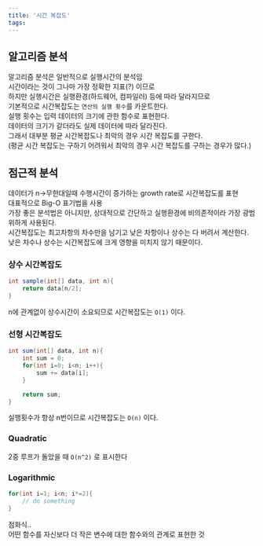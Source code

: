 ```yaml
---
title: '시간 복잡도'
tags:
---
```


## 알고리즘 분석

알고리즘 분석은 일반적으로 실행시간의 분석임  
시간이라는 것이 그나마 가장 정확한 지표(?) 이므로  
하지만 실행시간은 실행환경(하드웨어, 컴파일러) 등에 따라 달라지므로  
기본적으로 시간복잡도는 `연산의 실행 횟수`를 카운트한다.  
실행 횟수는 입력 데이터의 크기에 관한 함수로 표현한다.  
데이터의 크기가 같더라도 실제 데이터에 따라 달라진다.  
그래서 대부분 평균 시간복잡도나 최악의 경우 시간 복잡도를 구한다.  
(평균 시간 복잡도는 구하기 어려워서 최악의 경우 시간 복잡도를 구하는 경우가 많다.)  
## 점근적 분석
데이터가 n->무한대일때 수행시간이 증가하는 growth rate로 시간복잡도를 표현  
대표적으로 Big-O 표기법을 사용  
가장 좋은 분석법은 아니지만, 상대적으로 간단하고 실행환경에 비의존적이라 가장 광범위하게 사용된다.  
시간복잡도는 최고차항의 차수만을 남기고 낮은 차항이나 상수는 다 버려서 계산한다.  
낮은 차수나 상수는 시간복잡도에 크게 영향을 미치지 않기 때문이다.  

### 상수 시간복잡도
```java
int sample(int[] data, int n){
    return data[n/2];
}
```
n에 관계없이 상수시간이 소요되므로 시간복잡도는 `O(1)` 이다.  

### 선형 시간복잡도
```java
int sum(int[] data, int n){
    int sum = 0;
    for(int i=0; i<n; i++){
        sum += data[i];
    }

    return sum;
}
```
실행횟수가 항상 n번이므로 시간복잡도는 `O(n)` 이다.  

### Quadratic
2중 루프가 돌았을 때 `O(n^2)` 로 표시한다  

### Logarithmic
```java
for(int i=1; i<n; i*=2){
    // do something
}
```

점화식..  
어떤 함수를 자신보다 더 작은 변수에 대한 함수와의 관계로 표현한 것  

